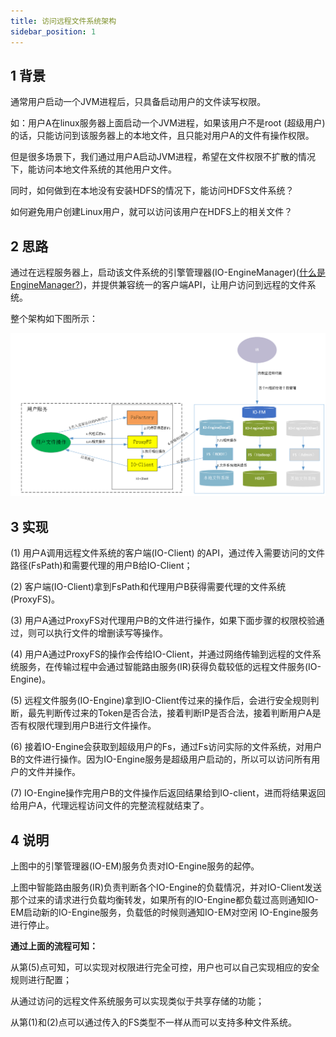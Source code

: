 ```yaml
---
title: 访问远程文件系统架构
sidebar_position: 1
---
```




## 1 背景

通常用户启动一个JVM进程后，只具备启动用户的文件读写权限。

如：用户A在linux服务器上面启动一个JVM进程，如果该用户不是root (超级用户)的话，只能访问到该服务器上的本地文件，且只能对用户A的文件有操作权限。

但是很多场景下，我们通过用户A启动JVM进程，希望在文件权限不扩散的情况下，能访问本地文件系统的其他用户文件。

同时，如何做到在本地没有安装HDFS的情况下，能访问HDFS文件系统？

如何避免用户创建Linux用户，就可以访问该用户在HDFS上的相关文件？

## 2 思路

通过在远程服务器上，启动该文件系统的引擎管理器(IO-EngineManager)([什么是EngineManager?](/architecture/ujes/ujes_design.md))，并提供兼容统一的客户端API，让用户访问到远程的文件系统。

整个架构如下图所示：

![Storage远程模式架构](../../images/ch4/storage/storage_remote.png)

## 3 实现

(1) 用户A调用远程文件系统的客户端(IO-Client) 的API，通过传入需要访问的文件路径(FsPath)和需要代理的用户B给IO-Client；

(2) 客户端(IO-Client)拿到FsPath和代理用户B获得需要代理的文件系统(ProxyFS)。

(3) 用户A通过ProxyFS对代理用户B的文件进行操作，如果下面步骤的权限校验通过，则可以执行文件的增删读写等操作。

(4) 用户A通过ProxyFS的操作会传给IO-Client，并通过网络传输到远程的文件系统服务，在传输过程中会通过智能路由服务(IR)获得负载较低的远程文件服务(IO-Engine)。

(5) 远程文件服务(IO-Engine)拿到IO-Client传过来的操作后，会进行安全规则判断，最先判断传过来的Token是否合法，接着判断IP是否合法，接着判断用户A是否有权限代理到用户B进行文件操作。

(6) 接着IO-Engine会获取到超级用户的Fs，通过Fs访问实际的文件系统，对用户B的文件进行操作。因为IO-Engine服务是超级用户启动的，所以可以访问所有用户的文件并操作。

(7) IO-Engine操作完用户B的文件操作后返回结果给到IO-client，进而将结果返回给用户A，代理远程访问文件的完整流程就结束了。

## 4 说明

上图中的引擎管理器(IO-EM)服务负责对IO-Engine服务的起停。

上图中智能路由服务(IR)负责判断各个IO-Engine的负载情况，并对IO-Client发送那个过来的请求进行负载均衡转发，如果所有的IO-Engine都负载过高则通知IO-EM启动新的IO-Engine服务，负载低的时候则通知IO-EM对空闲 IO-Engine服务进行停止。

**通过上面的流程可知：**

从第(5)点可知，可以实现对权限进行完全可控，用户也可以自己实现相应的安全规则进行配置；

从通过访问的远程文件系统服务可以实现类似于共享存储的功能；

从第(1)和(2)点可以通过传入的FS类型不一样从而可以支持多种文件系统。

